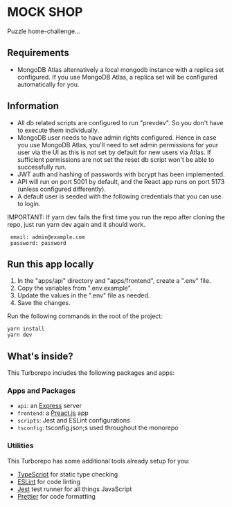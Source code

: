 # MOCK SHOP

Puzzle home-challenge...

## Requirements

- MongoDB Atlas alternatively a local mongodb instance with a replica set configured. If you use MongoDB Atlas, a replica set
  will be configured automatically for you.

## Information

- All db related scripts are configured to run "prevdev". So you don't have to execute them individually.
- MongoDB user needs to have admin rights configured. Hence in case you use MongoDB Atlas, you'll need to set admin permissions
  for your user via the UI as this is not set by default for new users via Atlas. If sufficient permissions are not set the reset db script won't be able to successfully run.
- JWT auth and hashing of passwords with bcrypt has been implemented.
- API will run on port 5001 by default, and the React app runs on port 5173 (unless configured differently).
- A default user is seeded with the following credentials that you can use to login.

IMPORTANT: If yarn dev fails the first time you run the repo after cloning the repo, just run yarn dev again and it should work.

```
 email: admin@example.com
 password: password
```

## Run this app locally

1. In the "apps/api" directory and "apps/frontend", create a ".env" file.
2. Copy the variables from ".env.example".
3. Update the values in the ".env" file as needed.
4. Save the changes.

Run the following commands in the root of the project:

```
yarn install
yarn dev
```

## What's inside?

This Turborepo includes the following packages and apps:

### Apps and Packages

- `api`: an [Express](https://expressjs.com/) server
- `frontend`: a [Preact.js](https://preactjs.com/) app
- `scripts`: Jest and ESLint configurations
- `tsconfig`: tsconfig.json;s used throughout the monorepo

### Utilities

This Turborepo has some additional tools already setup for you:

- [TypeScript](https://www.typescriptlang.org/) for static type checking
- [ESLint](https://eslint.org/) for code linting
- [Jest](https://jestjs.io) test runner for all things JavaScript
- [Prettier](https://prettier.io) for code formatting
